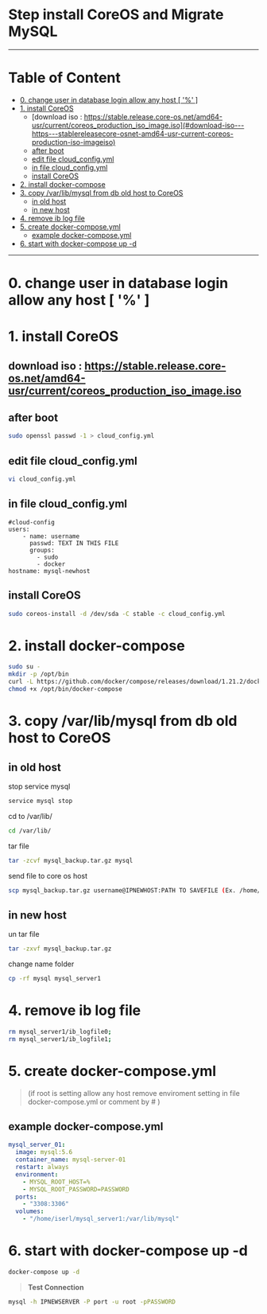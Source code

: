 Step install CoreOS and Migrate MySQL
====
----
Table of Content
================
- [0. change user in database login allow any host [ '%' ]](#0-change-user-in-database-login-allow-any-host--------)
- [1. install CoreOS](#1-install-coreos)
  * [download iso : https://stable.release.core-os.net/amd64-usr/current/coreos_production_iso_image.iso](#download-iso---https---stablereleasecore-osnet-amd64-usr-current-coreos-production-iso-imageiso)
  * [after boot](#after-boot)
  * [edit file cloud_config.yml](#edit-file-cloud-configyml)
  * [in file cloud_config.yml](#in-file-cloud-configyml)
  * [install CoreOS](#install-coreos)
- [2. install docker-compose](#2-install-docker-compose)
- [3. copy /var/lib/mysql from db old host to CoreOS](#3-copy--var-lib-mysql-from-db-old-host-to-coreos)
  * [in old host](#in-old-host)
  * [in new host](#in-new-host)
- [4. remove ib log file](#4-remove-ib-log-file)
- [5. create docker-compose.yml](#5-create-docker-composeyml)
  * [example docker-compose.yml](#example-docker-composeyml)
- [6. start with docker-compose up -d](#6-start-with-docker-compose-up--d)
----
# 0. change user in database login allow any host [ '%' ]
# 1. install CoreOS
## download iso : https://stable.release.core-os.net/amd64-usr/current/coreos_production_iso_image.iso
## after boot
```sh
sudo openssl passwd -1 > cloud_config.yml
```
## edit file cloud_config.yml
```sh
vi cloud_config.yml
```
## in file cloud_config.yml
```vi
#cloud-config
users:
    - name: username
      passwd: TEXT IN THIS FILE
      groups:
        - sudo 
        - docker
hostname: mysql-newhost
```
## install CoreOS
```sh
sudo coreos-install -d /dev/sda -C stable -c cloud_config.yml
```
# 2. install docker-compose     
```sh
sudo su -
mkdir -p /opt/bin
curl -L https://github.com/docker/compose/releases/download/1.21.2/docker-compose-`uname -s`-`uname -m`  > /opt/bin/docker-compose
chmod +x /opt/bin/docker-compose
```
# 3. copy /var/lib/mysql from db old host to CoreOS
## in old host
stop service mysql
```sh
service mysql stop
```
cd to /var/lib/
```sh
cd /var/lib/
```
tar file
```sh
tar -zcvf mysql_backup.tar.gz mysql
```
send file to core os host
```sh
scp mysql_backup.tar.gz username@IPNEWHOST:PATH TO SAVEFILE (Ex. /home/username/)
```
## in new host
un tar file
```sh
tar -zxvf mysql_backup.tar.gz
```
change name folder
```sh
cp -rf mysql mysql_server1
```
# 4. remove ib log file
```sh
rm mysql_server1/ib_logfile0;
rm mysql_server1/ib_logfile1;
```
# 5. create docker-compose.yml
> (if root is setting allow any host remove enviroment setting in file docker-compose.yml or comment by # )
## example docker-compose.yml
```yaml
mysql_server_01:
  image: mysql:5.6
  container_name: mysql-server-01
  restart: always
  environment:
    - MYSQL_ROOT_HOST=%
    - MYSQL_ROOT_PASSWORD=PASSWORD
  ports:
    - "3308:3306"
  volumes:
    - "/home/iserl/mysql_server1:/var/lib/mysql"
```
# 6. start with docker-compose up -d
```sh
docker-compose up -d
```

> **Test Connection** 
```sh
mysql -h IPNEWSERVER -P port -u root -pPASSWORD 
```
